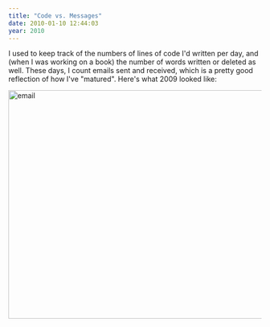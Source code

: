 ```yaml
---
title: "Code vs. Messages"
date: 2010-01-10 12:44:03
year: 2010
---
```

I used to keep track of the numbers of lines of code I'd written per day, and (when I was working on a book) the number of words written or deleted as well. These days, I count emails sent and received, which is a pretty good reflection of how I've "matured". Here's what 2009 looked like:

<img src="{{'/files/2010/01/email.png' | relative_url}}" alt="email" width="680" height="455" class="centered">
